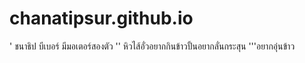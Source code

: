 # chanatipsur.github.io
' ชนาธิป บีเบอร์ มีมอเตอร์สองตัว 
'' หิวไส้อั่วอยากกินข้าวปั้นอยากลั่นกระสุน 
'''อยากอุ่นข้าว